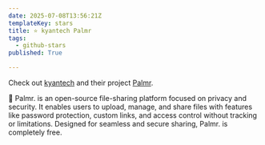 ```yaml
---
date: 2025-07-08T13:56:21Z
templateKey: stars
title: ⭐ kyantech Palmr
tags:
  - github-stars
published: True

---
```


Check out [kyantech](https://github.com/kyantech) and their project [Palmr](https://github.com/kyantech/Palmr).

🌴 Palmr. is an open-source file-sharing platform focused on privacy and security. It enables users to upload, manage, and share files with features like password protection, custom links, and access control without tracking or limitations. Designed for seamless and secure sharing, Palmr. is completely free.
